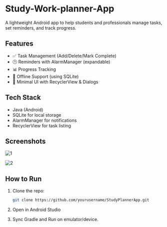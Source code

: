 # Study-Work-planner-App
A lightweight Android app to help students and professionals manage tasks, set reminders, and track progress.

## Features

- ✅ Task Management (Add/Delete/Mark Complete)
- 🕒 Reminders with AlarmManager (expandable)
- 📊 Progress Tracking
- 📁 Offline Support (using SQLite)
- 🎨 Minimal UI with RecyclerView & Dialogs

## Tech Stack

- Java (Android)
- SQLite for local storage
- AlarmManager for notifications
- RecyclerView for task listing

## Screenshots
![1](https://github.com/user-attachments/assets/57a7c059-bc58-43fd-bf7a-be67580855b4)

![2](https://github.com/user-attachments/assets/5b5b32bd-17cc-4d1f-b4af-38a858783197)


## How to Run

1. Clone the repo:
    ```bash
    git clone https://github.com/yourusername/StudyPlannerApp.git
    ```

2. Open in Android Studio

3. Sync Gradle and Run on emulator/device.


